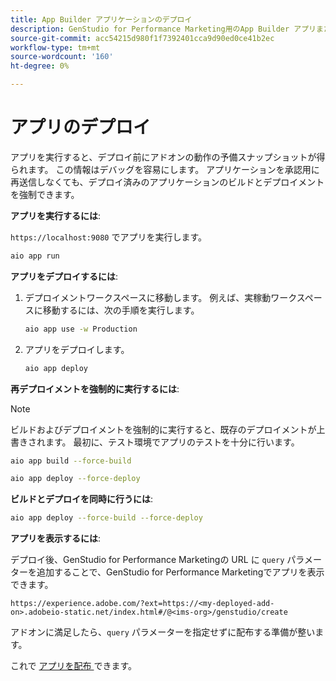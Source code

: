 ```yaml
---
title: App Builder アプリケーションのデプロイ
description: GenStudio for Performance Marketing用のApp Builder アプリまたはアドオンをデプロイします。
source-git-commit: acc54215d980f1f7392401cca9d90ed0ce41b2ec
workflow-type: tm+mt
source-wordcount: '160'
ht-degree: 0%

---
```



# アプリのデプロイ

アプリを実行すると、デプロイ前にアドオンの動作の予備スナップショットが得られます。 この情報はデバッグを容易にします。 アプリケーションを承認用に再送信しなくても、デプロイ済みのアプリケーションのビルドとデプロイメントを強制できます。


**アプリを実行するには**:

`https://localhost:9080` でアプリを実行します。

```bash
aio app run
```

**アプリをデプロイするには**:

1. デプロイメントワークスペースに移動します。 例えば、実稼動ワークスペースに移動するには、次の手順を実行します。

   ```bash
   aio app use -w Production
   ```

1. アプリをデプロイします。

   ```bash
   aio app deploy
   ```

**再デプロイメントを強制的に実行するには**:

>[!NOTE]
>
>ビルドおよびデプロイメントを強制的に実行すると、既存のデプロイメントが上書きされます。 最初に、テスト環境でアプリのテストを十分に行います。

```bash
aio app build --force-build
```

```bash
aio app deploy --force-deploy
```

**ビルドとデプロイを同時に行うには**:

```bash
aio app deploy --force-build --force-deploy
```

**アプリを表示するには**:

デプロイ後、GenStudio for Performance Marketingの URL に `query` パラメーターを追加することで、GenStudio for Performance Marketingでアプリを表示できます。

`https://experience.adobe.com/?ext=https://<my-deployed-add-on>.adobeio-static.net/index.html#/@<ims-org>/genstudio/create`

アドオンに満足したら、`query` パラメーターを指定せずに配布する準備が整います。

これで [ アプリを配布 ](distribute-app.md) できます。
